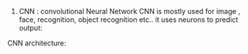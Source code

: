 1. CNN : convolutional Neural Network
CNN is mostly used for image , face, recognition, object recognition etc..
it uses neurons to predict output:

CNN architecture: